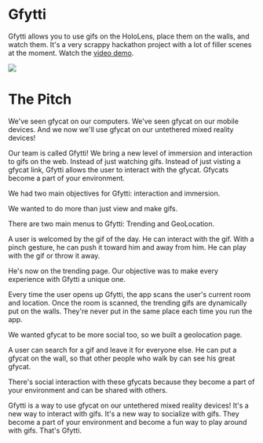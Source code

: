 # Gfytti

Gfytti allows you to use gifs on the HoloLens, place them on the walls, and watch them.
It's a very scrappy hackathon project with a lot of filler scenes at the moment.
Watch the [video demo](https://www.youtube.com/watch?v=UKMM6AHuf8A).

![](http://thumbs.gfycat.com/AdmirableElectricIberianmole-size_restricted.gif)

# The Pitch

We've seen gfycat on our computers. We've seen gfycat on our mobile devices.
And we now we'll use gfycat on our untethered mixed reality devices!

Our team is called Gfytti! We bring a new level of immersion and interaction to gifs on the web.
Instead of just watching gifs. Instead of just visting a gfycat link, Gfytti allows the user
to interact with the gfycat. Gfycats become a part of your environment.

We had two main objectives for Gfytti: interaction and immersion.

We wanted to do more than just view and make gifs.

There are two main menus to Gfytti: Trending and GeoLocation.

A user is welcomed by the gif of the day.
He can interact with the gif. With a pinch gesture, he can push it toward him and away from him.
He can play with the gif or throw it away.

He's now on the trending page. Our objective was to make every experience with Gfytti a unique one.

Every time the user opens up Gfytti, the app scans the user's current room and location.
Once the room is scanned, the trending gifs are dynamically put on the walls.
They're never put in the same place each time you run the app.

We wanted gfycat to be more social too, so we built a geolocation page.

A user can search for a gif and leave it for everyone else.
He can put a gfycat on the wall, so that other people who walk by can see his great gfycat.

There's social interaction with these gfycats because
they become a part of your environment and can be shared with others.

Gfytti is a way to use gfycat on our untethered mixed reality devices! It's a new way to interact with gifs. 
It's a new way to socialize with gifs. They become a part of your environment and become a fun way
to play around with gifs. That's Gfytti.

